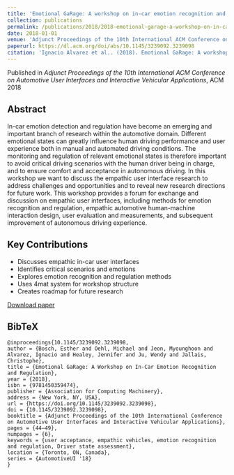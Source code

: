 ```yaml
---
title: 'Emotional GaRage: A workshop on in-car emotion recognition and regulation'
collection: publications
permalink: /publications/2018/2018-emotional-garage-a-workshop-on-in-car-emotion-reco
date: 2018-01-01
venue: 'Adjunct Proceedings of the 10th International ACM Conference on Automotive User Interfaces and Interactive Vehicular Applications AutomotiveUI 2018'
paperurl: https://dl.acm.org/doi/abs/10.1145/3239092.3239098
citation: 'Ignacio Alvarez et al.. (2018). Emotional GaRage: A workshop on in-car emotion recognition and regulation. Adjunct Proceedings of the 10th International ACM Conference on Automotive User Interfaces and Interactive Vehicular Applications (AutomotiveUI 2018).'
---
```


Published in *Adjunct Proceedings of the 10th International ACM Conference on Automotive User Interfaces and Interactive Vehicular Applications*, ACM 2018

## Abstract

In-car emotion detection and regulation have become an emerging and important branch of research within the automotive domain. Different emotional states can greatly influence human driving performance and user experience both in manual and automated driving conditions. The monitoring and regulation of relevant emotional states is therefore important to avoid critical driving scenarios with the human driver being in charge, and to ensure comfort and acceptance in autonomous driving. In this workshop we want to discuss the empathic user interface research to address challenges and opportunities and to reveal new research directions for future work. This workshop provides a forum for exchange and discussion on empathic user interfaces, including methods for emotion recognition and regulation, empathic automotive human-machine interaction design, user evaluation and measurements, and subsequent improvement of autonomous driving experience.

## Key Contributions

* Discusses empathic in-car user interfaces
* Identifies critical scenarios and emotions
* Explores emotion recognition and regulation methods
* Uses 4mat system for workshop structure
* Creates roadmap for future research

[Download paper](https://dl.acm.org/doi/abs/10.1145/3239092.3239098)

## BibTeX

```
@inproceedings{10.1145/3239092.3239098,
author = {Bosch, Esther and Oehl, Michael and Jeon, Myounghoon and Alvarez, Ignacio and Healey, Jennifer and Ju, Wendy and Jallais, Christophe},
title = {Emotional GaRage: A Workshop on In-Car Emotion Recognition and Regulation},
year = {2018},
isbn = {9781450359474},
publisher = {Association for Computing Machinery},
address = {New York, NY, USA},
url = {https://doi.org/10.1145/3239092.3239098},
doi = {10.1145/3239092.3239098},
booktitle = {Adjunct Proceedings of the 10th International Conference on Automotive User Interfaces and Interactive Vehicular Applications},
pages = {44–49},
numpages = {6},
keywords = {user acceptance, empathic vehicles, emotion recognition and regulation, Driver state assessment},
location = {Toronto, ON, Canada},
series = {AutomotiveUI '18}
}
```